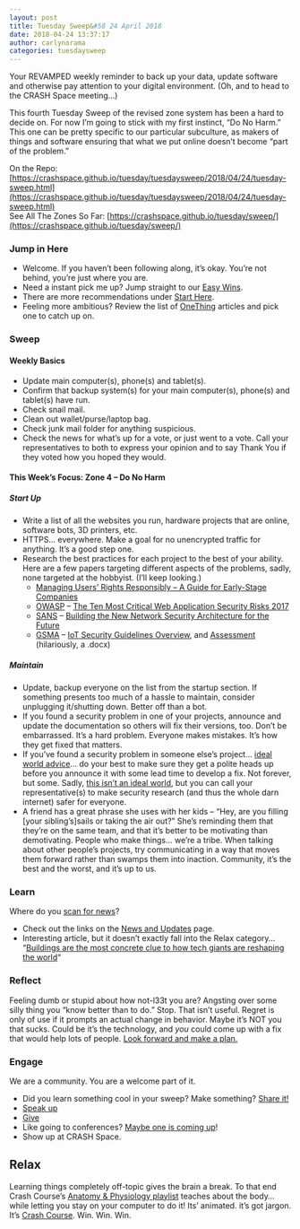 ```yaml
---
layout: post
title: Tuesday Sweep&#58 24 April 2018
date: 2018-04-24 13:37:17
author: carlynorama
categories: tuesdaysweep
---
```


Your REVAMPED weekly reminder to back up your data, update software and otherwise pay attention to your digital environment. (Oh, and to head to the CRASH Space meeting…)

This fourth Tuesday Sweep of the revised zone system has been a hard to decide on. For now I’m going to stick with my first instinct, “Do No Harm.” This one can be pretty specific to our particular subculture, as makers of things and software ensuring that what we put online doesn’t become “part of the problem.”

On the Repo: [https://crashspace.github.io/tuesday/tuesdaysweep/2018/04/24/tuesday-sweep.html](https://crashspace.github.io/tuesday/tuesdaysweep/2018/04/24/tuesday-sweep.html)  
See All The Zones So Far: [https://crashspace.github.io/tuesday/sweep/](https://crashspace.github.io/tuesday/sweep/)

### Jump in Here

*   Welcome. If you haven’t been following along, it’s okay. You’re not behind, you’re just where you are.
*   Need a instant pick me up? Jump straight to our [Easy Wins](https://crashspace.github.io/tuesday/start/04-pick-an-easy-win.html).
*   There are more recommendations under [Start Here](https://crashspace.github.io/tuesday/start/).
*   Feeling more ambitious? Review the list of [OneThing](https://blog.crashspace.org/tag/onething/) articles and pick one to catch up on.

### Sweep

#### Weekly Basics

*   Update main computer(s), phone(s) and tablet(s).
*   Confirm that backup system(s) for your main computer(s), phone(s) and tablet(s) have run.
*   Check snail mail.
*   Clean out wallet/purse/laptop bag.
*   Check junk mail folder for anything suspicious.
*   Check the news for what’s up for a vote, or just went to a vote. Call your representatives to both to express your opinion and to say Thank You if they voted how you hoped they would.

#### This Week’s Focus: Zone 4 – Do No Harm

##### Start Up

*   Write a list of all the websites you run, hardware projects that are online, software bots, 3D printers, etc.
*   HTTPS… everywhere. Make a goal for no unencrypted traffic for anything. It’s a good step one.
*   Research the best practices for each project to the best of your ability. Here are a few papers targeting different aspects of the problems, sadly, none targeted at the hobbyist. (I’ll keep looking.)
    *   [Managing Users’ Rights Responsibly – A Guide for Early-Stage Companies](http://www.csrandthelaw.com/2016/04/01/managing-users-rights-responsibly-a-guide-for-early-stage-companies/)
    *   [OWASP](https://www.owasp.org) – [The Ten Most Critical Web Application Security Risks 2017](https://www.owasp.org/index.php/Category:OWASP_Top_Ten_2017_Project)
    *   [SANS](https://www.sans.org/) – [Building the New Network Security Architecture for the Future](https://www.sans.org/reading-room/whitepapers/analyst/building-network-security-architecture-future-38255)
    *   [GSMA](https://www.gsma.com/iot/future-iot-networks/iot-security-guidelines/) – [IoT Security Guidelines Overview](https://www.gsma.com/iot/iot-security-guidelines-overview-document/), and [Assessment](https://www.gsma.com/iot/iot-security-assessment/) (hilariously, a .docx)

##### Maintain

*   Update, backup everyone on the list from the startup section. If something presents too much of a hassle to maintain, consider unplugging it/shutting down. Better off than a bot.
*   If you found a security problem in one of your projects, announce and update the documentation so others will fix their versions, too. Don’t be embarrassed. It’s a hard problem. Everyone makes mistakes. It’s how they get fixed that matters.
*   If you’ve found a security problem in someone else’s project… [ideal world advice](https://blogs.dropbox.com/tech/2018/03/protecting-security-researchers/)… do your best to make sure they get a polite heads up before you announce it with some lead time to develop a fix. Not forever, but some. Sadly, [this isn’t an ideal world](https://www.eff.org/issues/coders/vulnerability-reporting-faq), but you can call your representative(s) to make security research (and thus the whole darn internet) safer for everyone.
*   A friend has a great phrase she uses with her kids – “Hey, are you filling [your sibling’s]sails or taking the air out?” She’s reminding them that they’re on the same team, and that it’s better to be motivating than demotivating. People who make things… we’re a tribe. When talking about other people’s projects, try communicating in a way that moves them forward rather than swamps them into inaction. Community, it’s the best and the worst, and it’s up to us.

### Learn

Where do you [scan for news](https://crashspace.github.io/tuesday/)?

*   Check out the links on the [News and Updates](https://crashspace.github.io/tuesday/learn/01-news.html) page.
*   Interesting article, but it doesn’t exactly fall into the Relax category… “[Buildings are the most concrete clue to how tech giants are reshaping the world](https://www.dezeen.com/2018/04/23/buildings-are-the-most-concrete-clue-to-how-tech-giants-are-reshaping-the-world/)“

### Reflect

Feeling dumb or stupid about how not-l33t you are? Angsting over some silly thing you “know better than to do.” Stop. That isn’t useful. Regret is only of use if it prompts an actual change in behavior. Maybe it’s NOT you that sucks. Could be it’s the technology, and _you_ could come up with a fix that would help lots of people. [Look forward and make a plan.](https://blog.crashspace.org/2016/11/one-thing-to-do-today-add-self-review-to-tuesday-checklist/)

### Engage

We are a community. You are a welcome part of it.

*   Did you learn something cool in your sweep? Make something? [Share it!](https://blog.crashspace.org/2017/05/tuesday-sweep-9-may-2017/)
*   [Speak up](https://blog.crashspace.org/2016/12/one-thing-to-do-today-collect-phone-numbers-for-future-tuesday-sweeps/)
*   [Give](https://blog.crashspace.org/2016/11/one-thing-to-do-today-plan-a-way-to-give-to-the-cause-regularly/)
*   Like going to conferences? [Maybe one is coming up](https://infocon.org/cons/)!
*   Show up at CRASH Space.

## Relax

Learning things completely off-topic gives the brain a break. To that end Crash Course’s [Anatomy & Physiology playlist](https://www.youtube.com/playlist?list=PL8dPuuaLjXtOAKed_MxxWBNaPno5h3Zs8) teaches about the body… while letting you stay on your computer to do it! Its’ animated. it’s got jargon. It’s [Crash Course](https://www.youtube.com/channel/UCX6b17PVsYBQ0ip5gyeme-Q). Win. Win. Win.
